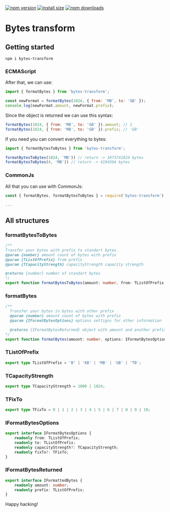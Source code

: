 [![npm version](https://img.shields.io/npm/v/bytes-transform.svg?style=flat-square)](https://www.npmjs.org/package/bytes-transform)
[![install size](https://img.shields.io/badge/dynamic/json?url=https://packagephobia.com/v2/api.json?p=bytes-transform&query=$.install.pretty&label=install%20size&style=flat-square)](https://packagephobia.now.sh/result?p=bytes-transform)
[![npm downloads](https://img.shields.io/npm/dy/bytes-transform.svg?style=flat-square)](https://npm-stat.com/charts.html?package=bytes-transform)

# Bytes transform

## Getting started

```
npm i bytes-transform
```

### ECMAScript

After that, we can use:

```js
import { formatBytes } from 'bytes-transform';

const newFormat = formatBytes(1024, { from: 'MB', to: 'GB' });
console.log(newFormat.amount, newFormat.prefix);
```

Since the object is returned we can use this syntax:

```js
formatBytes(1024, { from: 'MB', to: 'GB' }).amount; // 1
formatBytes(1024, { from: 'MB', to: 'GB' }).prefix; // 'GB'
```

If you need you can convert everything to bytes:

```js
import { formatBytesToBytes } from 'bytes-transform';

formatBytesToBytes(1024, 'MB')) // return -> 1073741824 bytes
formatBytesToBytes(4, 'MB')) // return -> 4194304 bytes
```

### CommonJs

All that you can use with CommonJs:

```js
const { formatBytes, formatBytesToBytes } = require('bytes-transform');

...
```

## All structures

### formatBytesToBytes

```ts
/**
Transfer your bytes with prefix to standart bytes.
@param {number} amount count of bytes with prefix
@param {TListOfPrefix} from prefix
@param {TCapacityStrength} capacityStrength capacity strength

@returns {number} number of standart bytes
*/
export function formatBytesToBytes(amount: number, from: TListOfPrefix, capacityStrength: TCapacityStrength = 1024): number;
```

### formatBytes

```ts
/**
  Transfer your bytes in bytes with other prefix
  @param {number} amount count of bytes with prefix
  @param {IFormatBytesOptions} options settigns for other information

  @returns {IFormatBytesReturned} object with amount and another prefix
*/
export function formatBytes(amount: number, options: IFormatBytesOptions): IFormattedBytes;
```

### TListOfPrefix

```ts
export type TListOfPrefix = 'B' | 'KB' | 'MB' | 'GB' | 'TB';
```

### TCapacityStrength

```ts
export type TCapacityStrength = 1000 | 1024;
```

### TFixTo

```ts
export type TFixTo = 0 | 1 | 2 | 3 | 4 | 5 | 6 | 7 | 8 | 9 | 10;
```

### IFormatBytesOptions

```ts
export interface IFormatBytesOptions {
    readonly from: TListOfPrefix;
    readonly to: TListOfPrefix;
    readonly capacityStrength?: TCapacityStrength;
    readonly fixTo?: TFixTo;
}
```

### IFormatBytesReturned

```ts
export interface IFormattedBytes {
    readonly amount: number;
    readonly prefix: TListOfPrefix;
}
```

Happy hacking!
